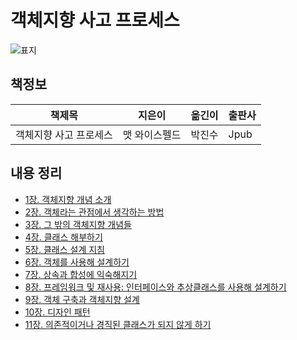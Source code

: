 # 객체지향 사고 프로세스

![표지](images/the-object-oriented-thought-process.jpeg)

## 책정보

|책제목|지은이|옮긴이|출판사|
|-----|-----|-----|-----|
|객체지향 사고 프로세스|맷 와이스펠드|박진수|Jpub|

## 내용 정리

- [1장. 객체지향 개념 소개](contents/chapter_1.md)
- [2장. 객체라는 관점에서 생각하는 방법 ](contents/chapter_2.md)
- [3장. 그 밖의 객체지향 개념들](contents/chapter_3.md)
- [4장. 클래스 해부하기](contents/chapter_4.md)
- [5장. 클래스 설계 지침](contents/chapter_5.md)
- [6장. 객체를 사용해 설계하기](contents/chapter_6.md)
- [7장. 상속과 합성에 익숙해지기](contents/chapter_7.md)
- [8장. 프레임워크 및 재사용: 인터페이스와 추상클래스를 사용해 설계하기](contents/chapter_8.md)
- [9장. 객체 구축과 객체지향 설계](contents/chapter_9.md)
- [10장. 디자인 패턴](contents/chapter_10.md)
- [11장. 의존적이거나 경직된 클래스가 되지 않게 하기](contents/chapter_11.md)